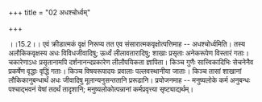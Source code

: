 +++
title = "02 अधश्चोर्ध्वम्"

+++
  
  
।।15.2।। एवं क्रीडात्मकं वृक्षं निरूप्य तत एव संसारात्मकवृक्षोत्पत्तिमाह
-- अधश्चोर्ध्वमिति। तस्य अलौकिकवृक्षस्य अधः विविधजीवादिषु; ऊर्ध्वं
लीलावतारादिषु; शाखाः प्रसृताः अनेकरूपेण विस्तारं गताः। चकारेणाऽधः
प्रसृतानामपि दर्शनानन्दप्रकारेण लीलौपयिकता ज्ञापिता। किञ्च गुणैः
सात्त्विकादिभिः सेचनेनैव प्रकर्षेण वृद्धाः वृद्धिं गताः। किञ्च
विषयरूपादयः प्रवालाः पल्लवस्थानीया जाताः। किञ्च तासां शाखानां
लौकिकानुबन्धार्थं अधः जीवादिषु मूलान्यनुसन्ततानि प्ररूढानि। प्रयोजनमाह
-- मनुष्यलोके कर्म अनुबन्धः पश्चाद्भवनं येषां तदर्थं तादृशानि;
मनुष्यलोकोत्पन्नानां कर्मप्रवृत्त्या सृष्ट्याद्यर्थम्।  
  
